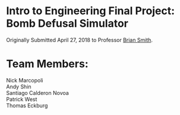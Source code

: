 # Intro to Engineering Final Project: Bomb Defusal Simulator
Originally Submitted April 27, 2018 to Professor [Brian Smith](https://engineering.nd.edu/profiles/bsmith).

# Team Members:
Nick Marcopoli  
Andy Shin  
Santiago Calderon Novoa  
Patrick West  
Thomas Eckburg  
